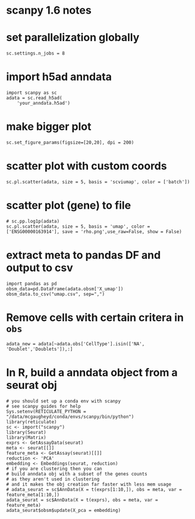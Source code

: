 # scanpy 1.6 notes

# set parallelization globally
`sc.settings.n_jobs = 8`

# import h5ad anndata
```
import scanpy as sc
adata = sc.read_h5ad(
    'your_anndata.h5ad')
``` 
# make bigger plot
```
sc.set_figure_params(figsize=[20,20], dpi = 200)
```
# scatter plot with custom coords
```
sc.pl.scatter(adata, size = 5, basis = 'scviumap', color = ['batch'])
```

# scatter plot (gene) to file
```
# sc.pp.log1p(adata) 
sc.pl.scatter(adata, size = 5, basis = 'umap', color = ['ENSG00000163914'], save = 'rho.png',use_raw=False, show = False)
```

# extract meta to pandas DF and output to csv
```
import pandas as pd
obsm_data=pd.DataFrame(adata.obsm['X_umap'])
obsm_data.to_csv("umap.csv", sep=",")
```

# Remove cells with certain critera in `obs`
```
adata_new = adata[~adata.obs['CellType'].isin(['NA', 'Doublet','Doublets']),:]
```

# In R, build a anndata object from a seurat obj
```
# you should set up a conda env with scanpy 
# see scanpy guides for help
Sys.setenv(RETICULATE_PYTHON = "/data/mcgaugheyd/conda/envs/scanpy/bin/python")
library(reticulate)
sc <- import("scanpy")
library(Seurat)
library(Matrix)
exprs <- GetAssayData(seurat)
meta <- seurat[[]]
feature_meta <- GetAssay(seurat)[[]]
reduction <- 'PCA'
embedding <- Embeddings(seurat, reduction)
# if you are clustering then you can
# build anndata obj with a subset of the genes counts
# as they aren't used in clustering
# and it makes the obj creation far faster with less mem usage
# adata_seurat = sc$AnnData(X = t(exprs[1:10,]), obs = meta, var = feature_meta[1:10,])
adata_seurat = sc$AnnData(X = t(exprs), obs = meta, var = feature_meta)
adata_seurat$obsm$update(X_pca = embedding)
```
